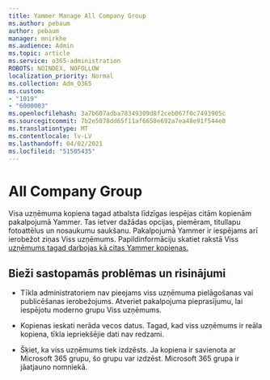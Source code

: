 ```yaml
---
title: Yammer Manage All Company Group
ms.author: pebaum
author: pebaum
manager: mnirkhe
ms.audience: Admin
ms.topic: article
ms.service: o365-administration
ROBOTS: NOINDEX, NOFOLLOW
localization_priority: Normal
ms.collection: Adm_O365
ms.custom:
- "1019"
- "6000003"
ms.openlocfilehash: 3a7b607adba78349309d8f2ceb067f0c7493905c
ms.sourcegitcommit: 7b2e5078dd65f11af6650e692a7ea48e91f544e0
ms.translationtype: MT
ms.contentlocale: lv-LV
ms.lasthandoff: 04/02/2021
ms.locfileid: "51505435"
---
```

# <a name="all-company-group"></a>All Company Group

Visa uzņēmuma kopiena tagad atbalsta līdzīgas iespējas citām kopienām pakalpojumā Yammer. Tas ietver dažādas opcijas, piemēram, titullapu fotoattēlus un nosaukumu saukšanu. Pakalpojumā Yammer ir iespējams arī ierobežot ziņas Viss uzņēmums. Papildinformāciju skatiet rakstā Viss [uzņēmums tagad darbojas kā citas Yammer kopienas.](https://docs.microsoft.com/yammer/manage-yammer-groups/yammer-all-company-yammer-community)

## <a name="common-issues-and-solutions"></a>Bieži sastopamās problēmas un risinājumi

- Tīkla administratoriem nav pieejams viss uzņēmuma pielāgošanas vai publicēšanas ierobežojums. Atveriet pakalpojuma pieprasījumu, lai iespējotu moderno grupu Viss uzņēmums.

- Kopienas ieskati nerāda vecos datus. Tagad, kad viss uzņēmums ir reāla kopiena, tīkla iepriekšējie dati nav redzami.

- Šķiet, ka viss uzņēmums tiek izdzēsts. Ja kopiena ir savienota ar Microsoft 365 grupu, šo grupu var izdzēst. Microsoft 365 grupa ir jāatjauno nomniekā.

